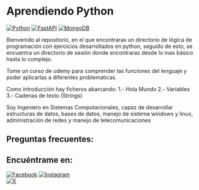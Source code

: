 # Aprendiendo Python

[![Python](https://img.shields.io/badge/Python-3.10%2B-3776AB?style=for-the-badge&logo=python&logoColor=white&labelColor=101010)](https://python.org)
[![FastAPI](https://img.shields.io/badge/Fastapi-0.88.0%2B-009688?style=for-the-badge&logo=fastapi&logoColor=white&labelColor=101010)](https://fastapi.tiangolo.com)
[![MongoDB](https://img.shields.io/badge/MongoDB-6.0%2B-47A248?style=for-the-badge&logo=MongoDB&logoColor=white&labelColor=101010)](https://www.mongodb.com)

Bienvenido al repositorio, en el que encontraras un directorio de lógica de programación con ejercicios desarrollados en python, seguido de esto, se encuentra un directorio de sesión donde encontraras desde lo mas básico hasta lo complejo.

Tome un curso de udemy para comprender las funciones del lenguaje y poder aplicarlas a diferentes problematicas.

Como introducción hay ficheros abarcando:
1.- Hola Mundo
2.- Variables
3.- Cadenas de texto (Strings)

Soy Ingeniero en Sistemas Computacionales, capaz de desarrollar estructuras de datos, bases de datos, manejo de sistema windows y linux, administración de redes y manejo de telecomunicaciones

## Preguntas frecuentes:


## Encuéntrame en:

[![Facebook](https://img.shields.io/badge/Facebook-%40Josu%C3%A9_Terrazas-0866FF?style=for-the-badge&logo=Facebook&logoColor=withe&labelColor=101010)](https://facebook.com/josue.terrazasmendoza)
[![Instagram](https://img.shields.io/badge/Instagram-%40jos__mdz316-E4405F?style=for-the-badge&logo=Instagram&logoColor=white&labelColor=101010)](https://instagram.com/jos_mdz316/)</br>
[![X](https://img.shields.io/badge/Twitter-%40JosueMe52031523-000000?style=for-the-badge&logo=X&logoColor=withe&labelColor=101010)](https://x.com/JosueMe52031523)
